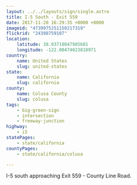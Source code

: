 ```yaml
---
layout: ../../layouts/sign/single.astro
title: I-5 South - Exit 559
date: 2017-11-20 16:29:35 +0000 +0000
imageid: "4739975251150217319"
flickrid: "24398759107"
location:
    latitude: 38.93718047985681
    longitude: -122.00474023818971
country:
    name: United States
    slug: united-states
state:
    name: California
    slug: california
county:
    name: Colusa County
    slug: colusa
tags:
    - big-green-sign
    - intersection
    - freeway-junction
highway:
    - i5
statePages:
    - state/california
countyPages:
    - state/california/colusa

---
```

I-5 south approaching Exit 559 - County Line Road.